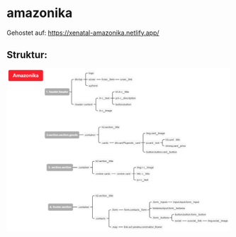 # amazonika


Gehostet auf: https://xenatal-amazonika.netlify.app/

## Struktur:
![Mindmap der Struktur](/Amazonika.png)
